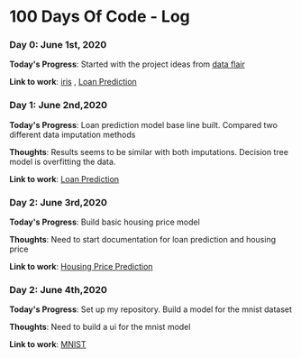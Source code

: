 # 100 Days Of Code - Log

### Day 0: June 1st, 2020 

**Today's Progress**: Started with the project ideas from [data flair](https://data-flair.training/blogs/machine-learning-project-ideas/) 

**Link to work**: [iris](ml_projects/data_flair/beginner/iris) , [Loan Prediction](ml_projects/data_flair/beginner/loan_prediction)

### Day 1: June 2nd,2020

**Today's Progress**: Loan prediction model base line built. Compared two different data imputation methods

**Thoughts**: Results seems to be similar with both imputations. Decision tree model is overfitting the data.

**Link to work**:  [Loan Prediction](ml_projects/data_flair/beginner/loan_prediction)

### Day 2: June 3rd,2020

**Today's Progress**: Build basic housing price model

**Thoughts**: Need to start documentation for loan prediction and housing price

**Link to work**:  [Housing Price Prediction](ml_projects/data_flair/beginner/housing_price)

### Day 2: June 4th,2020

**Today's Progress**: Set up my repository. Build a model for the mnist dataset

**Thoughts**: Need to build a ui for the mnist model

**Link to work**: [MNIST](ml_projects/data_flair/beginner/mnist) 


